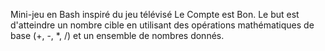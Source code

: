 Mini-jeu en Bash inspiré du jeu télévisé Le Compte est Bon.
Le but est d'atteindre un nombre cible en utilisant des opérations mathématiques de base (+, -, *, /) et un ensemble de nombres donnés.
